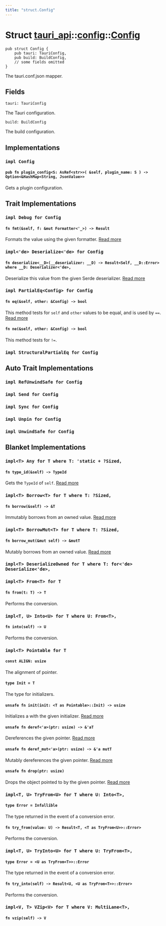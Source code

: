 ```yaml
---
title: "struct.Config"
---
```


# Struct [tauri_api](/docs/api/rust/tauri_api/../index.html)::​[config](/docs/api/rust/tauri_api/index.html)::​[Config](/docs/api/rust/tauri_api/)

    pub struct Config {
        pub tauri: TauriConfig,
        pub build: BuildConfig,
        // some fields omitted
    }

The tauri.conf.json mapper.

## Fields

`tauri: TauriConfig`

The Tauri configuration.

`build: BuildConfig`

The build configuration.

## Implementations

### `impl Config`

#### `pub fn plugin_config<S: AsRef<str>>( &self, plugin_name: S ) -> Option<&HashMap<String, JsonValue>>`

Gets a plugin configuration.

## Trait Implementations

### `impl Debug for Config`

#### `fn fmt(&self, f: &mut Formatter<'_>) -> Result`

Formats the value using the given formatter. [Read more](https://doc.rust-lang.org/nightly/core/fmt/trait.Debug.html#tymethod.fmt)

### `impl<'de> Deserialize<'de> for Config`

#### `fn deserialize<__D>(__deserializer: __D) -> Result<Self, __D::Error> where __D: Deserializer<'de>,`

Deserialize this value from the given Serde deserializer. [Read more](https://docs.rs/serde/1.0.121/serde/de/trait.Deserialize.html#tymethod.deserialize)

### `impl PartialEq<Config> for Config`

#### `fn eq(&self, other: &Config) -> bool`

This method tests for `self` and `other` values to be equal, and is used by `==`. [Read more](https://doc.rust-lang.org/nightly/core/cmp/trait.PartialEq.html#tymethod.eq)

#### `fn ne(&self, other: &Config) -> bool`

This method tests for `!=`.

### `impl StructuralPartialEq for Config`

## Auto Trait Implementations

### `impl RefUnwindSafe for Config`

### `impl Send for Config`

### `impl Sync for Config`

### `impl Unpin for Config`

### `impl UnwindSafe for Config`

## Blanket Implementations

### `impl<T> Any for T where T: 'static + ?Sized,`

#### `fn type_id(&self) -> TypeId`

Gets the `TypeId` of `self`. [Read more](https://doc.rust-lang.org/nightly/core/any/trait.Any.html#tymethod.type_id)

### `impl<T> Borrow<T> for T where T: ?Sized,`

#### `fn borrow(&self) -> &T`

Immutably borrows from an owned value. [Read more](https://doc.rust-lang.org/nightly/core/borrow/trait.Borrow.html#tymethod.borrow)

### `impl<T> BorrowMut<T> for T where T: ?Sized,`

#### `fn borrow_mut(&mut self) -> &mutT`

Mutably borrows from an owned value. [Read more](https://doc.rust-lang.org/nightly/core/borrow/trait.BorrowMut.html#tymethod.borrow_mut)

### `impl<T> DeserializeOwned for T where T: for<'de> Deserialize<'de>,`

### `impl<T> From<T> for T`

#### `fn from(t: T) -> T`

Performs the conversion.

### `impl<T, U> Into<U> for T where U: From<T>,`

#### `fn into(self) -> U`

Performs the conversion.

### `impl<T> Pointable for T`

#### `const ALIGN: usize`

The alignment of pointer.

#### `type Init = T`

The type for initializers.

#### `unsafe fn init(init: <T as Pointable>::Init) -> usize`

Initializes a with the given initializer. [Read more](/docs/api/rust/tauri_api/about:blank#tymethod.init)

#### `unsafe fn deref<'a>(ptr: usize) -> &'aT`

Dereferences the given pointer. [Read more](/docs/api/rust/tauri_api/about:blank#tymethod.deref)

#### `unsafe fn deref_mut<'a>(ptr: usize) -> &'a mutT`

Mutably dereferences the given pointer. [Read more](/docs/api/rust/tauri_api/about:blank#tymethod.deref_mut)

#### `unsafe fn drop(ptr: usize)`

Drops the object pointed to by the given pointer. [Read more](/docs/api/rust/tauri_api/about:blank#tymethod.drop)

### `impl<T, U> TryFrom<U> for T where U: Into<T>,`

#### `type Error = Infallible`

The type returned in the event of a conversion error.

#### `fn try_from(value: U) -> Result<T, <T as TryFrom<U>>::Error>`

Performs the conversion.

### `impl<T, U> TryInto<U> for T where U: TryFrom<T>,`

#### `type Error = <U as TryFrom<T>>::Error`

The type returned in the event of a conversion error.

#### `fn try_into(self) -> Result<U, <U as TryFrom<T>>::Error>`

Performs the conversion.

### `impl<V, T> VZip<V> for T where V: MultiLane<T>,`

#### `fn vzip(self) -> V`
